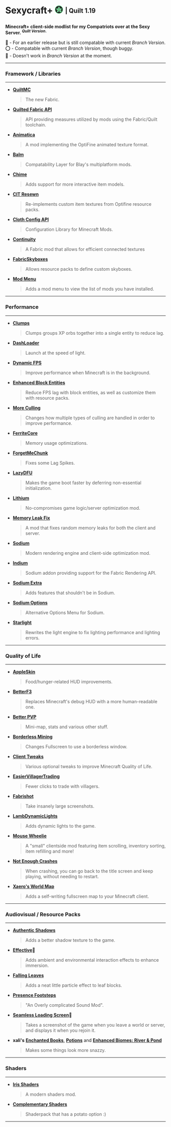 # Sexycraft+ <img src="assets/logo.png" alt="logo" style="width:25px;height:25px;"> <sub><sup>| Quilt 1.19</sub></sup>

**Minecraft+ client-side modlist for my Compatriots over at the Sexy Server.<sup> _Quilt Version_.** </sup>

🔵 - For an earlier release but is still compatable with current _Branch Version_.  
⭕ - Compatable with current _Branch Version_, though buggy.  
🔴 - Doesn't work in _Branch Version_ at the moment.

---
### Framework / Libraries
---

* [**QuiltMC**](https://quiltmc.org/en/install/client/)  
  >The new Fabric.

* [**Quilted Fabric API**](https://modrinth.com/mod/qsl/versions)  
  >API providing measures utilized by mods using the Fabric/Quilt toolchain. 

* [**Animatica**](https://modrinth.com/mod/animatica/versions)  
  >A mod implementing the OptiFine animated texture format. 

* [**Balm**](https://modrinth.com/mod/balm/versions)  
  >Compatability Layer for Blay's multiplatform mods. 

* [**Chime**](https://modrinth.com/mod/chime/versions)  
  >Adds support for more interactive item models.

* [**CIT Resewn**](https://modrinth.com/mod/cit-resewn/versions)  
  >Re-implements custom item textures from Optifine resource packs.

* [**Cloth Config API**](https://modrinth.com/mod/cloth-config/versions)  
  >Configuration Library for Minecraft Mods.

* [**Continuity**](https://modrinth.com/mod/continuity/versions)  
  >A Fabric mod that allows for efficient connected textures 

* [**FabricSkyboxes**](https://modrinth.com/mod/fabricskyboxes/versions)  
  >Allows resource packs to define custom skyboxes. 

* [**Mod Menu**](https://modrinth.com/mod/modmenu/versions)  
  >Adds a mod menu to view the list of mods you have installed. 


---
### Performance
---

* [**Clumps**](https://www.curseforge.com/minecraft/mc-mods/clumps/files)  
  >Clumps groups XP orbs together into a single entity to reduce lag.
  
* [**DashLoader**](https://modrinth.com/mod/dashloader/versions)  
  >Launch at the speed of light.
  
* [**Dynamic FPS**](https://modrinth.com/mod/dynamic-fps/versions)  
  >Improve performance when Minecraft is in the background.
  
* [**Enhanced Block Entities**](https://modrinth.com/mod/ebe/versions)  
  >Reduce FPS lag with block entities, as well as customize them with resource packs.
  
* [**More Culling**](https://modrinth.com/mod/moreculling/versions)  
  >Changes how multiple types of culling are handled in order to improve performance. 
  
* [**FerriteCore**](https://modrinth.com/mod/ferrite-core/versions)  
  >Memory usage optimizations.
  
* [**ForgetMeChunk**](https://modrinth.com/mod/forgetmechunk/versions)  
  >Fixes some Lag Spikes.
  
* [**LazyDFU**](https://modrinth.com/mod/lazydfu/versions)  
  >Makes the game boot faster by deferring non-essential initialization.
  
* [**Lithium**](https://modrinth.com/mod/Lithium/versions)  
  >No-compromises game logic/server optimization mod.
  
* [**Memory Leak Fix**](https://modrinth.com/mod/memoryleakfix/versions)  
  >A mod that fixes random memory leaks for both the client and server.
  
* [**Sodium**](https://modrinth.com/mod/sodium/versions)  
  >Modern rendering engine and client-side optimization mod.

* [**Indium**](https://modrinth.com/mod/indium/versions)  
  >Sodium addon providing support for the Fabric Rendering API.
  
* [**Sodium Extra**](https://modrinth.com/mod/sodium-extra/versions)  
  >Adds features that shouldn't be in Sodium.
  
* [**Sodium Options**](https://modrinth.com/mod/reeses-sodium-options/versions)  
  >Alternative Options Menu for Sodium.
  
* [**Starlight**](https://modrinth.com/mod/starlight/versions)  
  >Rewrites the light engine to fix lighting performance and lighting errors.
  
  
---
### Quality of Life
---

* [**AppleSkin**](https://modrinth.com/mod/appleskin/versions)  
  >Food/hunger-related HUD improvements.
  
* [**BetterF3**](https://modrinth.com/mod/BetterF3/versions)  
  >Replaces Minecraft's debug HUD with a more human-readable one. 
  
* [**Better PVP**](https://chocolateminecraft.com/fairplaydownload.php)  
  >Mini-map, stats and various other stuff.
  
* [**Borderless Mining**](https://modrinth.com/mod/borderless-mining/versions)  
  >Changes Fullscreen to use a borderless window.
  
* [**Client Tweaks**](https://modrinth.com/mod/client-tweaks/versions)  
  >Various optional tweaks to improve Minecraft Quality of Life.
  
* [**EasierVillagerTrading**](https://modrinth.com/mod/easiervillagertrading/versions)  
  >Fewer clicks to trade with villagers.
  
* [**Fabrishot**](https://modrinth.com/mod/fabrishot/versions)  
  >Take insanely large screenshots.
  
* [**LambDynamicLights**](https://modrinth.com/mod/lambdynamiclights/versions)  
  >Adds dynamic lights to the game.
  
* [**Mouse Wheelie**](https://modrinth.com/mod/mouse-wheelie/versions)  
  >A "small" clientside mod featuring item scrolling, inventory sorting, item refilling and more!
  
* [**Not Enough Crashes**](https://modrinth.com/mod/notenoughcrashes/versions)  
  >When crashing, you can go back to the title screen and keep playing, without needing to restart.
  
 
* [**Xaero's World Map**](https://www.curseforge.com/minecraft/mc-mods/xaeros-world-map/files)  
  >Adds a self-writing fullscreen map to your Minecraft client.


---
### Audiovisual / Resource Packs
---

* [**Authentic Shadows**](https://www.curseforge.com/minecraft/texture-packs/authentic-shadows/files)  
  >Adds a better shadow texture to the game.
  
* [**Effective**](https://www.curseforge.com/minecraft/mc-mods/effective/files)🔴  
  >Adds ambient and environmental interaction effects to enhance immersion.

* [**Falling Leaves**](https://modrinth.com/mod/fallingleaves/versions)  
  >Adds a neat little particle effect to leaf blocks.

* [**Presence Footsteps**](https://modrinth.com/mod/presence-footsteps/versions)  
  >"An Overly complicated Sound Mod".

* [**Seamless Loading Screen**](https://modrinth.com/mod/seamless-loading-screen/versions)🔴  
  >Takes a screenshot of the game when you leave a world or server, and displays it when you rejoin it.

* **xali's** [**Enchanted Books**](https://www.curseforge.com/minecraft/texture-packs/xalis-enchanted-books/files), [**Potions**](https://www.curseforge.com/minecraft/texture-packs/xalis-potions/files) and [**Enhanced Biomes: River & Pond**](https://www.curseforge.com/minecraft/texture-packs/xalis-enhanced-biomes-river-pond/files)  
  >Makes some things look more snazzy.


---
### Shaders
---

* [**Iris Shaders**](https://modrinth.com/mod/iris/versions)  
  >A modern shaders mod. 

* [**Complementary Shaders**](https://www.curseforge.com/minecraft/customization/complementary-shaders/files)  
  >Shaderpack that has a potato option :)


---
